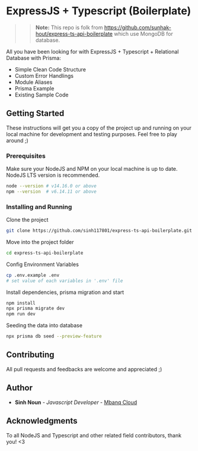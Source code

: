 # ExpressJS + Typescript (Boilerplate)

>> **Note:** This repo is folk from https://github.com/sunhak-hout/express-ts-api-boilerplate which use MongoDB for database.

All you have been looking for with ExpressJS + Typescript + Relational Database with Prisma:

* Simple Clean Code Structure
* Custom Error Handlings
* Module Aliases
* Prisma Example
* Existing Sample Code

## Getting Started

These instructions will get you a copy of the project up and running on your local machine for development and testing purposes. Feel free to play around ;)

### Prerequisites

Make sure your NodeJS and NPM on your local machine is up to date. NodeJS LTS version is recommended.

```bash
node --version # v14.16.0 or above
npm --version  # v6.14.11 or above
```

### Installing and Running

Clone the project

```bash
git clone https://github.com/sinh117801/express-ts-api-boilerplate.git
```

Move into the project folder

```bash
cd express-ts-api-boilerplate
```

Config Environment Variables

```bash
cp .env.example .env
# set value of each variables in '.env' file
```

Install dependencies, prisma migration and start

```bash
npm install
npx prisma migrate dev
npm run dev
```

Seeding the data into database

```bash
npx prisma db seed --preview-feature
```

## Contributing

All pull requests and feedbacks are welcome and appreciated ;)

## Author

* **Sinh Noun** - *Javascript Developer* - [Mbanq Cloud](https://mbanq.com/cloud)

## Acknowledgments

To all NodeJS and Typescript and other related field contributors, thank you! <3
